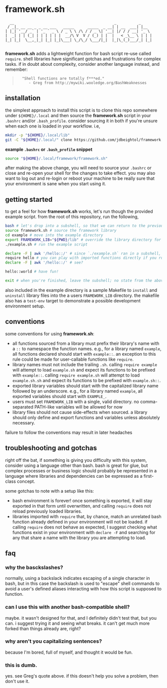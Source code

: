 # framework.sh

```
  __                                             _          _     
 / _|_ __ __ _ _ __ ___   _____      _____  _ __| | __  ___| |__  
| |_| '__/ _` | '_ ` _ \ / _ \ \ /\ / / _ \| '__| |/ / / __| '_ \ 
|  _| | | (_| | | | | | |  __/\ V  V / (_) | |  |   < _\__ \ | | |
|_| |_|  \__,_|_| |_| |_|\___| \_/\_/ \___/|_|  |_|\_(_)___/_| |_|
                                                                  
```

**framework.sh** adds a lightweight function for bash script re-use called
`require`.  shell libraries have significant gotchas and frustrations for
complex tasks.  if in doubt about complexity, consider another language instead,
and remember:

>       "Shell functions are totally f***ed."
>          - Greg from http://mywiki.wooledge.org/BashWeaknesses

## installation

the simplest approach to install this script is to clone this repo somewhere
under `${HOME}/.local` and then source the **framework.sh** script in your
`.bashrc` and/or `.bash_profile`. consider sourcing it in both if you're unsure
when each one is loaded in your workflow.  i.e,

```bash
mkdir -p "${HOME}/.local/lib"
git -C "${HOME}/.local/" clone https://github.com/jdbeightol/framework.git
```

**example `.bashrc` or `.bash_profile` snippet**
```bash
source "${HOME}/.local/framework/framework.sh"
```

after making the above change, you will need to source your `.bashrc` or close
and re-open your shell for the changes to take effect.  you may also want to log
out and re-login or reboot your machine to be really sure that your environment
is sane when you start using it.

## getting started

to get a feel for how **framework.sh** works, let's run though the provided
example script.  from the root of this repository, run the following,

```bash
bash # let's drop into a subshell, so that we can return to the previous state easily
source framework.sh # source the framework library
cd example # move into the example directory
export FRAMEWORK_LIB="${PWD}/lib" # override the library directory for this example
./example.sh # run the example script

declare -F | awk '/hello::/' # since `./example.sh` ran in a subshell, nothing should remain from its require statement
require hello # you can play with imported functions directly if you run `require` here
declare -F | awk '/hello::/' # see?

hello::world # have fun!

exit # when you're finished, leave the subshell; no state from the above commands should linger
```

also included in the example directory is a sample Makefile to `install` and
`uninstall` library files into the a users `FRAMEWORK_LIB` directory.  the
makefile also has a `test-env` target to demonstrate a possible development
environment setup.

## conventions

some conventions for using **framework.sh**:
- all functions sourced from a library must prefix their library's name with a
  `::` to namespace the function names.  e.g., for a library named  `example`,
  all functions declared should start with `example::`.  an exception to this
  rule could be made for user-callable functions like `require`.
- library names must not include the trailing `.sh`.  calling `require example`
  will attempt to load `example.sh` and expect its functions to be prefixed with
  `example::`.  calling `require example.sh` will attempt to load
  `example.sh.sh` and expect its functions to be prefixed with `example.sh::`.
- exported library variables should start with the capitalized library name
  followed by an underscore.  e.g., for a library named `example`, all exported
  variables should start with `EXAMPLE_`.
- users must set `FRAMEWORK_LIB` with a single, valid directory. no
  comma-separated PATH-like variables will be allowed for now
- library files should not cause side-effects when sourced.  a library should
  only define and export functions and variables unless absolutely necessary.

failure to follow the conventions may result in later headaches

## troubleshooting and gotchas

right off the bat, if something is giving you difficulty with this system,
consider using a language other than bash.  bash is great for glue, but complex
processes or business logic should probably be represented in a language where
libraries and dependencies can be expressed as a first-class concept.

some gotchas to note with a setup like this:
- bash environment is forever!  once something is exported, it will stay
  exported in that form until overwritten, and calling `require` does not
  reload previously loaded libraries.
- libraries imported with `require` that, by chance, match an unrelated bash
  function already defined in your environment will not be loaded.  if calling
  `require` does not behave as expected, I suggest checking what functions exist
  in your environment with `declare -F` and searching for any that share a name
  with the library you are attempting to load.

## faq

### why the basckslashes?

normally, using a backslack indicates escaping of a single character in bash,
but in this case the backslash is used to "escape" shell commands to avoid a
user's defined aliases interacting with how this script is supposed to function.

### can I use this with another bash-compatible shell?

maybe.  it wasn't designed for that, and I definitely didn't test that, but you
can.  i suggest trying it and seeing what breaks.  it can't get much more forked
than things already are, right?

### why aren't you capitalizing sentences?

because I'm bored, full of myself, and thought it would be fun.

### this is dumb.

yes.  see Greg's quote above.  if this doesn't help you solve a problem, then
don't use it.

